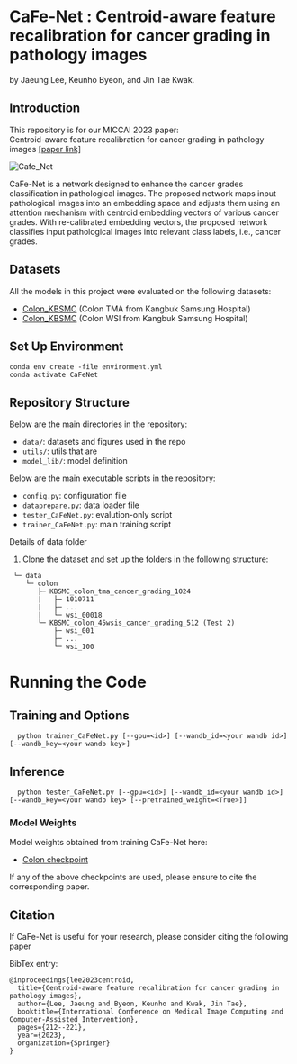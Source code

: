 # CaFe-Net : Centroid-aware feature recalibration for cancer grading in pathology images
by Jaeung Lee, Keunho Byeon, and Jin Tae Kwak.

## Introduction
This repository is for our MICCAI 2023 paper: \
Centroid-aware feature recalibration for cancer grading in pathology images 
[[paper link]](https://arxiv.org/pdf/2307.13947.pdf)

![Cafe_Net](./data/Workflow.png)


CaFe-Net is a network designed to enhance the cancer grades classification in pathological images. 
The proposed network maps input pathological images into an embedding space and adjusts them using an attention 
mechanism with centroid embedding vectors of various cancer grades. With re-calibrated embedding vectors, 
the proposed network classifies input pathological images into relevant class labels, i.e., cancer grades.

## Datasets
All the models in this project were evaluated on the following datasets:

- [Colon_KBSMC](https://github.com/QuIIL/KBSMC_colon_cancer_grading_dataset) (Colon TMA from Kangbuk Samsung Hospital)
- [Colon_KBSMC](https://github.com/QuIIL/KBSMC_colon_cancer_grading_dataset) (Colon WSI from Kangbuk Samsung Hospital)

## Set Up Environment

```
conda env create -file environment.yml
conda activate CaFeNet
```

## Repository Structure
Below are the main directories in the repository:
- `data/`: datasets and figures used in the repo
- `utils/`: utils that are
- `model_lib/`: model definition

Below are the main executable scripts in the repository:
- `config.py`: configuration file
- `dataprepare.py`: data loader file
- `tester_CaFeNet.py`: evalution-only script
- `trainer_CaFeNet.py`: main training script


Details of data folder
1. Clone the dataset and set up the folders in the following structure:
```
 └─ data 
    └─ colon
       ├─ KBSMC_colon_tma_cancer_grading_1024
       |   ├─ 1010711
       |   ├─ ...
       |   └─ wsi_00018
       └─ KBSMC_colon_45wsis_cancer_grading_512 (Test 2)
           ├─ wsi_001
           ├─ ...
           └─ wsi_100
```

# Running the Code

## Training and Options
 
```
  python trainer_CaFeNet.py [--gpu=<id>] [--wandb_id=<your wandb id>] [--wandb_key=<your wandb key>]
```
## Inference

```
  python tester_CaFeNet.py [--gpu=<id>] [--wandb_id=<your wandb id>] [--wandb_key=<your wandb key> [--pretrained_weight=<True>]]
```

### Model Weights

Model weights obtained from training CaFe-Net here:
- [Colon checkpoint](https://github.com/colin19950703/CaFeNet/tree/main/pretrained)

If any of the above checkpoints are used, please ensure to cite the corresponding paper.

## Citation
If CaFe-Net is useful for your research, please consider citing the following paper <br />

BibTex entry: <br />
```
@inproceedings{lee2023centroid,
  title={Centroid-aware feature recalibration for cancer grading in pathology images},
  author={Lee, Jaeung and Byeon, Keunho and Kwak, Jin Tae},
  booktitle={International Conference on Medical Image Computing and Computer-Assisted Intervention},
  pages={212--221},
  year={2023},
  organization={Springer}
}
```
